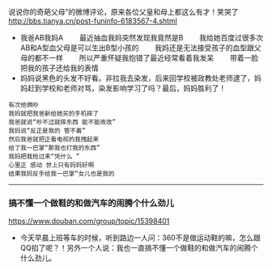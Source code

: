说说你的奇葩父母”的微博评论，原来各位父皇和母上都这么有才！笑哭了
http://bbs.tianya.cn/post-funinfo-6183567-4.shtml
- 我爸AB我妈A 　　最近抽血我妈突然发现我竟然是B 　　我给她百度过很多次AB和A型血父母是可以生出B型小孩的 　　我妈还是无法接受孩子的血型跟父母的都不一样 　　所以严重怀疑我抱错了最近经常看着我发呆 　　带着一脸把我的孩子还给我的表情
- 妈妈说黑色的头发不好看。非拉我去染发，后来回学校被政教处老师逮了，妈妈赶到学校和老师对骂，染发影响学习了吗？最后，妈妈胜利了！
```
有次他俩吵
我妈就把我爸新给她买的手机摔了
我爸就说“吵不过就摔东西 能不能改改”
我妈说“反正是我的 管不着”
然后我爸就把正看电视的我拽起来
给了我一巴掌“那我也打我的东西”
我妈把我抢过来“凭什么 ”
心里正 感动 世上只有妈妈好啊
结果我妈反手给我一巴掌“女儿也是我的
```
---
### 搞不懂一个做鞋的和做汽车的闹腾个什么劲儿
https://www.douban.com/group/topic/15398401
- 今天早晨上班等车的时候，听到路边一人问：360不是做运动鞋的嘛，怎么跟QQ掐了呢？！另外一个人说：我也一直搞不懂一个做鞋的和做汽车的闹腾个什么劲儿。